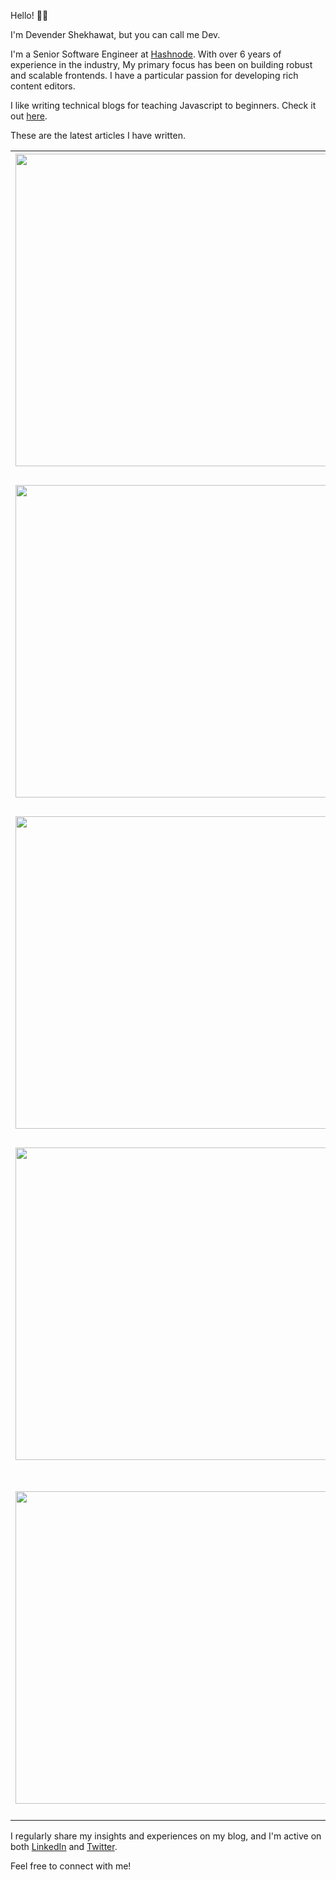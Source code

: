 Hello! 👋🏽

I'm Devender Shekhawat, but you can call me Dev.

I'm a Senior Software Engineer at [Hashnode](https://hashnode.com). With over 6 years of experience in the industry, My primary focus has been on building robust and scalable frontends. I have a particular passion for developing rich content editors.

I like writing technical blogs for teaching Javascript to beginners. Check it out [here](https://devcodesthings.hashnode.dev/).

These are the latest articles I have written.

<!-- HASHNODE_POSTS:START -->
<table>
	<tr>
			<td><img src="https://cdn.hashnode.com/res/hashnode/image/upload/v1716627690110/e0c6303c-f078-4fda-8bdc-73cd9cf6d515.jpeg" width="500" height="auto" /></td>
			<td>
				<sup>2024-05-25T09:04:31.092Z</sup><br />
				<b>Getting Started with Zustand</b>
				<p>Hey there, React developer! If you’ve been wrangling with state management in your React applications, you've probably come across libraries like Redux, MobX, and Context API. While these are powerful tools, they can sometimes feel like overkill for ...</p>
			</td>
		</tr>
<tr>
			<td><img src="https://cdn.hashnode.com/res/hashnode/image/stock/unsplash/-STGHSwpx8A/upload/e43a196c28f581d91e95b1d85afe426d.jpeg" width="500" height="auto" /></td>
			<td>
				<sup>2024-05-25T07:42:34.130Z</sup><br />
				<b>Difference between a library and a Framework. For Beginners.</b>
				<p>This post is for beginners only. For those who has just started coding and are in process of discovering the world of libraries and frameworks. I was thinking about an analogy to explain one of my fresher friends the difference between these two and ...</p>
			</td>
		</tr>
<tr>
			<td><img src="https://cdn.hashnode.com/res/hashnode/image/upload/v1706080760055/88d05934-19c2-4205-8f36-f54b01517666.png" width="500" height="auto" /></td>
			<td>
				<sup>2024-01-24T07:22:15.200Z</sup><br />
				<b>How to develop superior AI application with RAG?</b>
				<p>Story so far Last year, the tech industry was abuzz with the exciting developments in artificial intelligence! If the title of this blog piqued your interest, it's likely that you've been captivated by the AI revolution and have already experimented ...</p>
			</td>
		</tr>
<tr>
			<td><img src="https://cdn.hashnode.com/res/hashnode/image/upload/v1694960106515/cf52356f-eeeb-4fa8-b41d-3ce86b87aecc.png" width="500" height="auto" /></td>
			<td>
				<sup>2023-09-17T14:17:36.767Z</sup><br />
				<b>What are preview URLs and why you should use them.</b>
				<p>How does development happen in your organization? What is the journey your code takes from being pushed to your branch until it is deployed in production, ready to serve hundreds of millions of users? The usual process. For most of you, the process i...</p>
			</td>
		</tr>
<tr>
			<td><img src="https://cdn.hashnode.com/res/hashnode/image/upload/v1694243378356/720eabae-73e0-4820-b877-be07c3237e66.png" width="500" height="auto" /></td>
			<td>
				<sup>2023-09-09T08:36:05.770Z</sup><br />
				<b>The quartet system to keep your gmail clutter free.</b>
				<p>How often do you open your Gmail, only to feel overwhelmed by the mix of junk and important items in your inbox? Everything is cluttered together in one single place, whether it's marketing newsletters, LinkedIn job alerts, interesting articles from ...</p>
			</td>
		</tr>
</table>
<!-- HASHNODE_POSTS:END -->

I regularly share my insights and experiences on my blog, and I'm active on both [LinkedIn](https://www.linkedin.com/in/devender-shekhawat-659380239/) and [Twitter](https://x.com/dev_is_a_dev).

Feel free to connect with me!
